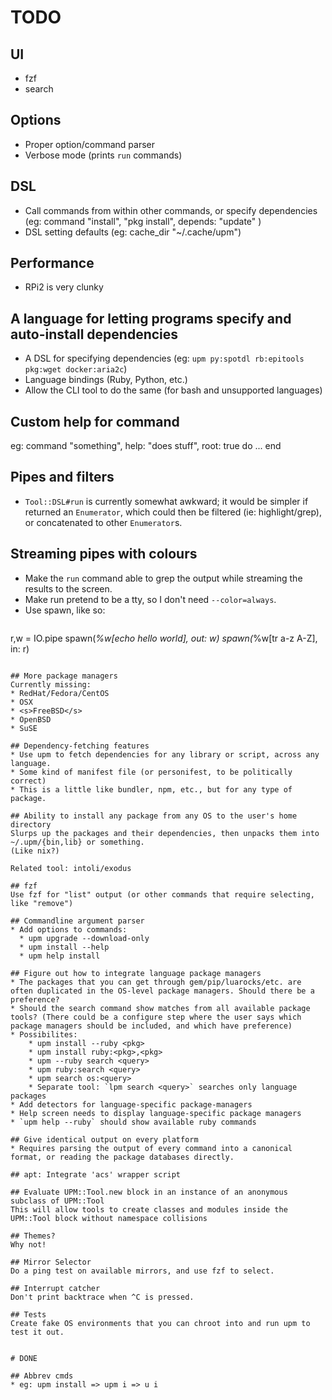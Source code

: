 # TODO

## UI
* fzf
* search

## Options
* Proper option/command parser
* Verbose mode (prints `run` commands)

## DSL
* Call commands from within other commands, or specify dependencies (eg: command "install", "pkg install", depends: "update" )
* DSL setting defaults (eg: cache_dir "\~/.cache/upm")

## Performance
* RPi2 is very clunky

## A language for letting programs specify and auto-install dependencies
* A DSL for specifying dependencies (eg: `upm py:spotdl rb:epitools pkg:wget docker:aria2c`)
* Language bindings (Ruby, Python, etc.)
* Allow the CLI tool to do the same (for bash and unsupported languages)

## Custom help for command
eg: command "something", help: "does stuff", root: true do ... end

## Pipes and filters
* `Tool::DSL#run` is currently somewhat awkward; it would be simpler if returned an `Enumerator`, which could then be filtered (ie: highlight/grep), or concatenated to other `Enumerator`s.

## Streaming pipes with colours
* Make the `run` command able to grep the output while streaming the results to the screen.
* Make run pretend to be a tty, so I don't need `--color=always`.
* Use spawn, like so:
  ```
r,w = IO.pipe
spawn(*%w[echo hello world], out: w)
spawn(*%w[tr a-z A-Z], in: r)
```

## More package managers
Currently missing:
* RedHat/Fedora/CentOS
* OSX
* <s>FreeBSD</s>
* OpenBSD
* SuSE

## Dependency-fetching features
* Use upm to fetch dependencies for any library or script, across any language.
* Some kind of manifest file (or personifest, to be politically correct)
* This is a little like bundler, npm, etc., but for any type of package.

## Ability to install any package from any OS to the user's home directory
Slurps up the packages and their dependencies, then unpacks them into ~/.upm/{bin,lib} or something.
(Like nix?)

Related tool: intoli/exodus

## fzf
Use fzf for "list" output (or other commands that require selecting, like "remove")

## Commandline argument parser
* Add options to commands:
  * upm upgrade --download-only
  * upm install --help
  * upm help install

## Figure out how to integrate language package managers
* The packages that you can get through gem/pip/luarocks/etc. are often duplicated in the OS-level package managers. Should there be a preference?
* Should the search command show matches from all available package tools? (There could be a configure step where the user says which package managers should be included, and which have preference)
* Possibilites:
    * upm install --ruby <pkg>
    * upm install ruby:<pkg>,<pkg>
    * upm --ruby search <query>
    * upm ruby:search <query>
    * upm search os:<query>
    * Separate tool: `lpm search <query>` searches only language packages
* Add detectors for language-specific package-managers
* Help screen needs to display language-specific package managers
* `upm help --ruby` should show available ruby commands

## Give identical output on every platform
* Requires parsing the output of every command into a canonical format, or reading the package databases directly.

## apt: Integrate 'acs' wrapper script

## Evaluate UPM::Tool.new block in an instance of an anonymous subclass of UPM::Tool
This will allow tools to create classes and modules inside the UPM::Tool block without namespace collisions

## Themes?
Why not!

## Mirror Selector
Do a ping test on available mirrors, and use fzf to select.

## Interrupt catcher
Don't print backtrace when ^C is pressed.

## Tests
Create fake OS environments that you can chroot into and run upm to test it out.


# DONE

## Abbrev cmds
* eg: upm install => upm i => u i

